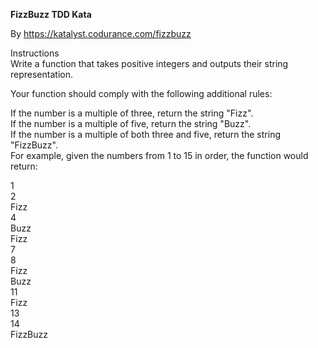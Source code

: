 **FizzBuzz TDD Kata**

By https://katalyst.codurance.com/fizzbuzz

Instructions\
Write a function that takes positive integers and outputs their string representation.

Your function should comply with the following additional rules:

If the number is a multiple of three, return the string "Fizz".\
If the number is a multiple of five, return the string "Buzz".\
If the number is a multiple of both three and five, return the string "FizzBuzz".\
For example, given the numbers from 1 to 15 in order, the function would return:


1\
2\
Fizz\
4\
Buzz\
Fizz\
7\
8\
Fizz\
Buzz\
11\
Fizz\
13\
14\
FizzBuzz